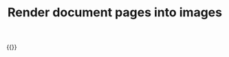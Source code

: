 ﻿---
title: "Render document pages into images"
type: docs
url: /documents/render-into-image/
description: "Render parts of a Word document into an image programmatically via Cloud API."
weight: 150
---

{{<list-children-pages>}}
